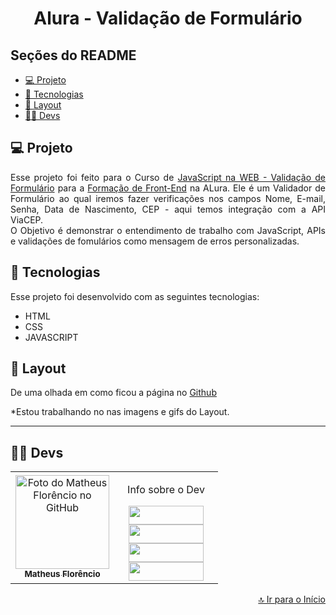 
<h1 align="center" id="inicio">Alura - Validação de Formulário</h1>

## Seções do README
<ul>
  <li><a href="#projeto">💻 Projeto</a></li>
  <li><a href="#tecnologias">🚀 Tecnologias</a></li>
  <li><a href="#layout">🔖 Layout</a></li>
  <li><a href="#devs">👩‍💻 Devs</a></li>
</ul>

## <a id="projeto">💻 Projeto</a>

<p align="justify">
Esse projeto foi feito para o Curso de <a href="https://www.alura.com.br/curso-online-javascript-web-validacao-formularios-html5" target="_blank">JavaScript na WEB - Validação de Formulário</a> para a <a href="https://www.alura.com.br/formacao-front-end" target="_blank">Formação de Front-End</a> na ALura.
Ele é um Validador de Formulário ao qual iremos fazer verificações nos campos Nome, E-mail, Senha, Data de Nascimento, CEP - aqui temos integração com a API ViaCEP. <br>
O Objetivo é demonstrar o entendimento de trabalho com JavaScript, APIs e validações de fomulários como mensagem de erros personalizadas.  
</p>

## <a id="tecnologias">🚀 Tecnologias</a>

Esse projeto foi desenvolvido com as seguintes tecnologias:

- HTML
- CSS
- JAVASCRIPT

## <a id="layout">🔖 Layout</a>

De uma olhada em como ficou a página no <a href="#">Github</a> <br>

*Estou trabalhando no nas imagens e gifs do Layout.

<!-- 
GIFs:
<div align="center">
<table>
  <tr>
    <td align="center">
      <img src="https://raw.githubusercontent.com/1matheusflorencio/Alura-TO-DO/master/README%20arquivos/01%20-%20Cadastro%20de%20tarefas.gif" alt="GIF de Cadastro de Tarefas"/><br>
        <sub>
         Cadastrando Tarefas
        </sub>
    </td>
  </tr>
  <tr>
    <td align="center">
      <img src="https://raw.githubusercontent.com/1matheusflorencio/Alura-TO-DO/master/README%20arquivos/02%20-%20Cadastro%20de%20tarefas.gif" alt="GIF de Cadastro de Tarefas"/><br>
        <sub>
          Cadastrando mais algumas Tarefas
        </sub>
    </td>
  </tr>
  <tr>
    <td align="center">
      <img src="https://raw.githubusercontent.com/1matheusflorencio/Alura-TO-DO/master/README%20arquivos/03%20-%20Tarefa%20concluida%20e%20deletada.gif" alt="GIF Conluindo e Deletando Tarefas"/><br>
        <sub>
          Concluindo e Deletando Tarefas
        </sub>
    </td>
  </tr>
</table>
  </div>

  -->
---

## <a id="devs">👩‍💻 Devs</a> 

<table>
  <tr>
    <td align="center">
    <a text-decoration="none" href="https://github.com/1matheusflorencio">
      <img src="https://avatars.githubusercontent.com/u/68713424?s=400&u=62c303b85a95a013cccd6cbd6084952fbc06a4db&v=4" width="150px;" alt="Foto do Matheus Florêncio no GitHub"/>       <br>
        <sub>
          <b>Matheus Florêncio</b> <br>
        </sub>
    </a>
    </td>
      <td align="center" width="150px">
        <p>Info sobre o Dev</p>
          <a href="https://www.matheusflorencio.com" target="_blank"><img height="30px" width="120px" src="https://img.shields.io/badge/website-000000?style=for-the-badge&logo=About.me&logoColor=white"></a>
          <br>
          <a href="https://www.linkedin.com/in/matheus-flor%C3%AAncio/" target="_blank"><img height="30px" width="120px" src="https://img.shields.io/badge/LinkedIn-0077B5?style=for-the-badge&logo=linkedin&logoColor=white"></a>
          <br>
          <a href="https://www.instagram.com/1matheusflorencio/" target="_blank"><img height="30px" width="120px" src="https://img.shields.io/badge/Instagram-E4405F?style=for-the-badge&logo=instagram&logoColor=white" target="_blank"></a>
          <br>
          <a href="https://www.youtube.com/channel/UCH1VWs-9V63VyGkrcSbtXIg" target="_blank"><img height="30px" width="120px" src="https://img.shields.io/badge/YouTube-FF0000?style=for-the-badge&logo=youtube&logoColor=white" target="_blank"></a>
      </td>
    </tr>
</table>

<p width="100%" align="end"><a href="#inicio">🔝 Ir para o Início</a></p>
